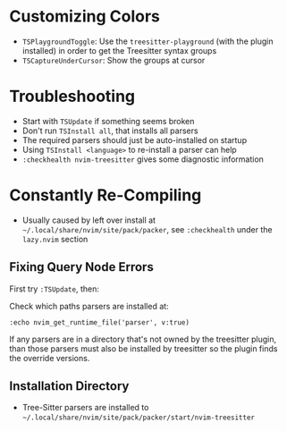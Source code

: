 # Customizing Colors

- `TSPlaygroundToggle`: Use the `treesitter-playground` (with the plugin installed) in order to get the Treesitter syntax groups
- `TSCaptureUnderCursor`: Show the groups at cursor

# Troubleshooting

- Start with `TSUpdate` if something seems broken
- Don't run `TSInstall all`, that installs all parsers
- The required parsers should just be auto-installed on startup
- Using `TSInstall <language>` to re-install a parser can help
- `:checkhealth nvim-treesitter` gives some diagnostic information

# Constantly Re-Compiling

- Usually caused by left over install at `~/.local/share/nvim/site/pack/packer`, see `:checkhealth` under the `lazy.nvim` section

## Fixing Query Node Errors

First try `:TSUpdate`, then:

Check which paths parsers are installed at:

```
:echo nvim_get_runtime_file('parser', v:true)
```

If any parsers are in a directory that's not owned by the treesitter plugin, than those parsers must also be installed by treesitter so the plugin finds the override versions.

## Installation Directory

- Tree-Sitter parsers are installed to `~/.local/share/nvim/site/pack/packer/start/nvim-treesitter`
